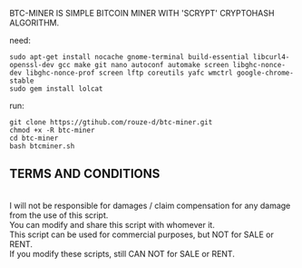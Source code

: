 BTC-MINER IS SIMPLE BITCOIN MINER WITH 'SCRYPT' CRYPTOHASH ALGORITHM.

need:
```
sudo apt-get install nocache gnome-terminal build-essential libcurl4-openssl-dev gcc make git nano autoconf automake screen libghc-nonce-dev libghc-nonce-prof screen lftp coreutils yafc wmctrl google-chrome-stable
sudo gem install lolcat
```

run:
```
git clone https://gtihub.com/rouze-d/btc-miner.git
chmod +x -R btc-miner
cd btc-miner
bash btcminer.sh
```

## TERMS AND CONDITIONS
<br>I will not be responsible for damages / claim compensation for any damage from the use of this script.
<br>You can modify and share this script with whomever it.
<br>This script can be used for commercial purposes, but NOT for SALE or RENT.
<br>If you modify these scripts, still CAN NOT for SALE or RENT.
